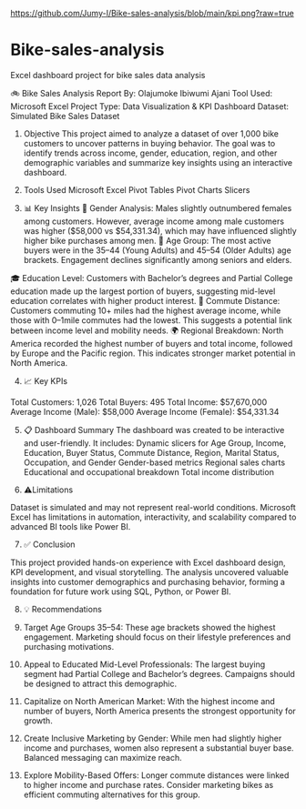 https://github.com/Jumy-I/Bike-sales-analysis/blob/main/kpi.png?raw=true

# Bike-sales-analysis
Excel dashboard project for bike sales data analysis

🚲 Bike Sales Analysis Report
By: Olajumoke Ibiwumi Ajani
Tool Used: Microsoft Excel
Project Type: Data Visualization & KPI Dashboard
Dataset: Simulated Bike Sales Dataset

 1. Objective
This project aimed to analyze a dataset of over 1,000 bike customers to uncover patterns in buying behavior. The goal was to identify trends across income, gender, education, region, and other demographic variables and summarize key insights using an interactive dashboard.

 2. Tools Used
Microsoft Excel
Pivot Tables
Pivot Charts
Slicers

3. 📊 Key Insights
🧍 Gender Analysis:
Males slightly outnumbered females among customers. However, average income among male customers was higher ($58,000 vs $54,331.34), which may have influenced slightly higher bike purchases among men.
👥 Age Group:
The most active buyers were in the 35–44 (Young Adults) and 45–54 (Older Adults) age brackets. Engagement declines significantly among seniors and elders.

🎓 Education Level:
Customers with Bachelor’s degrees and Partial College education made up the largest portion of buyers, suggesting mid-level education correlates with higher product interest.
🚗 Commute Distance:
Customers commuting 10+ miles had the highest average income, while those with 0–1mile commutes had the lowest. This suggests a potential link between income level and mobility needs.
🌍 Regional Breakdown:
North America recorded the highest number of buyers and total income, followed by Europe and the Pacific region. This indicates stronger market potential in North America.

4. 📈 Key KPIs

Total Customers: 1,026
Total Buyers: 495
Total Income: $57,670,000
Average Income (Male): $58,000
Average Income (Female): $54,331.34

 5. 📋 Dashboard Summary
The dashboard was created to be interactive and user-friendly. It includes:
Dynamic slicers for Age Group, Income, Education, Buyer Status, Commute Distance, Region, Marital Status, Occupation, and Gender
Gender-based metrics
Regional sales charts
Educational and occupational breakdown
Total income distribution

6. ⚠️Limitations

Dataset is simulated and may not represent real-world conditions.
Microsoft Excel has limitations in automation, interactivity, and scalability compared to advanced BI tools like Power BI.

7. ✅ Conclusion

This project provided hands-on experience with Excel dashboard design, KPI development, and visual storytelling. The analysis uncovered valuable insights into customer demographics and purchasing behavior, forming a foundation for future work using SQL, Python, or Power BI.

8. 💡 Recommendations

1. Target Age Groups 35–54: These age brackets showed the highest engagement. Marketing should focus on their lifestyle preferences and purchasing motivations.
2. Appeal to Educated Mid-Level Professionals: The largest buying segment had Partial College and Bachelor’s degrees. Campaigns should be designed to attract this demographic.
3. Capitalize on North American Market: With the highest income and number of buyers, North America presents the strongest opportunity for growth.
4. Create Inclusive Marketing by Gender: While men had slightly higher income and purchases, women also represent a substantial buyer base. Balanced messaging can maximize reach.
5. Explore Mobility-Based Offers: Longer commute distances were linked to higher income and purchase rates. Consider marketing bikes as efficient commuting alternatives for this group.

